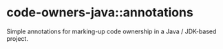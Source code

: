 # code-owners-java::annotations

Simple annotations for marking-up code ownership in a Java / JDK-based project.
